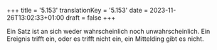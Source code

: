 +++
title = '5.153'
translationKey = '5.153'
date = 2023-11-26T13:02:33+01:00
draft = false
+++

Ein Satz ist an sich weder wahrscheinlich noch unwahrscheinlich. Ein Ereignis trifft ein, oder es trifft nicht ein, ein Mittelding gibt es nicht.

